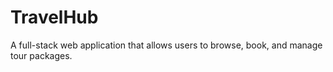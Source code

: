 # TravelHub
A full-stack web application that allows users to browse, book, and manage tour packages.
